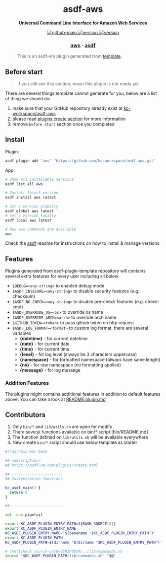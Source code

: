 <h1 align="center">
  asdf-aws
</h1>

<!-- Description section -->
<p align="center">
  <strong>Universal Command Line Interface for Amazon Web Services</strong>
</p>

<!-- Badges section -->
<p align="center">
  <a href="https://github.com/kc-workspace/asdf-aws/actions/workflows/main.yml">
    <img
      alt="github-main"
      src="https://img.shields.io/github/actions/workflow/status/kc-workspace/asdf-aws/main.yml?style=flat-square&logo=github">
  </a>
  <a href="https://github.com/kc-workspace/asdf-aws/releases">
    <img
      alt="version"
      src="https://img.shields.io/github/v/release/kc-workspace/asdf-aws?style=flat-square&logo=github">
  </a>
  <a href="https://github.com/kc-workspace/asdf-aws/commits/main">
    <img
      alt="version"
      src="https://img.shields.io/github/last-commit/kc-workspace/asdf-aws/main?style=flat-square&logo=github">
  </a>
</p>

<!-- Links section -->
<h3 align="center">
  <a href="https://docs.aws.amazon.com/cli/latest/userguide/cli-chap-welcome.html">aws</a>
  <span> · </span>
  <a href="https://asdf-vm.com">asdf</a>
</h3>

> This is an asdf-vm plugin generated from [template][template-gh].

## Before start

> If you still see this section, mean this plugin is not ready yet

There are several things template cannot generate for you,
below are a list of thing we should do:

1. make sure that your GitHub repository already exist at [kc-workspace/asdf-aws][plugin-gh]
2. please read [plugins create section][asdf-create-plugin] for more information
3. remove `before start` section once you completed

## Install

Plugin:

```sh
asdf plugin add "aws" "https://github.com/kc-workspace/asdf-aws.git"
```

App:

```sh
# Show all installable versions
asdf list all aws

# Install latest version
asdf install aws latest

# Set a version globally
asdf global aws latest
# Set a version locally
asdf local aws latest

# Now aws commands are available
aws
```

Check the [asdf][asdf-link] readme for instructions on
how to install & manage versions.

## Features

Plugins generated from asdf-plugin-template repository will
contains several extra features for every user including all below.

- `$DEBUG=<any-string>` to enabled debug mode
- `$ASDF_INSECURE=<any-string>` to disable security features (e.g. checksum)
- `$ASDF_NO_CHECK=<any-string>` to disable pre-check features (e.g. check-cmd)
- `$ASDF_OVERRIDE_OS=<os>` to override os name
- `$ASDF_OVERRIDE_ARCH=<arch>` to override arch name
- `$GITHUB_TOKEN=<token>` to pass github token on http request
- `$ASDF_LOG_FORMAT=<format>` to custom log format, there are several variables
  - **{datetime}** - for current datetime
  - **{date}** - for current date
  - **{time}** - for current time
  - **{level}** - for log level (always be 3 characters uppercase)
  - **{namespace}** - for formatted namespace (always have same lenght)
  - **{ns}** - for raw namespace (no formatting applied)
  - **{message}** - for log message

### Addition Features

The plugins might contains additional features
in addition to default features above.
You can take a look at [README.plugin.md][app-readme]

## Contributors

1. Only `bin/*` and `lib/utils.sh` are open for modify
2. There several functions available on bin/* script [bin/README.md]
3. The function defined on `lib/utils.sh` will be available everywhere
4. New create `bin/*` script should use below template as starter

```bash
#!/usr/bin/env bash

## <description>
## https://asdf-vm.com/plugins/create.html

## -----------------------
## Customization functions

kc_asdf_main() {
  return 0
}

## -----------------------

set -euo pipefail

export KC_ASDF_PLUGIN_ENTRY_PATH=${BASH_SOURCE[0]}
export KC_ASDF_PLUGIN_ENTRY_NAME
KC_ASDF_PLUGIN_ENTRY_NAME="$(basename "$KC_ASDF_PLUGIN_ENTRY_PATH")"
export KC_ASDF_PLUGIN_PATH
KC_ASDF_PLUGIN_PATH=$(dirname "$(dirname "$KC_ASDF_PLUGIN_ENTRY_PATH")")

# shellcheck source-path=SCRIPTDIR/../lib/commands.sh
source "$KC_ASDF_PLUGIN_PATH/lib/commands.sh" "$@"
```

<!-- LINKS SECTION -->

[app-readme]: ./README.plugin.md
[plugin-gh]: https://github.com/kc-workspace/asdf-aws
[template-gh]: https://github.com/kc-workspace/asdf-plugin-template
[asdf-link]: https://github.com/asdf-vm/asdf
[asdf-create-plugin]: https://asdf-vm.com/plugins/create.html
